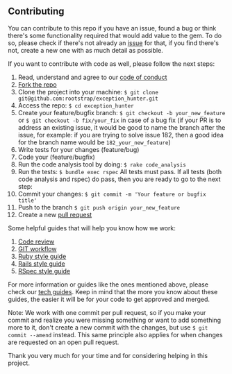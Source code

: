 ## Contributing ##

You can contribute to this repo if you have an issue, found a bug or think there's some functionality required that would add value to the gem. To do so, please check if there's not already an [issue](https://github.com/rootstrap/exception_hunter/issues) for that, if you find there's not, create a new one with as much detail as possible.

If you want to contribute with code as well, please follow the next steps:

1. Read, understand and agree to our [code of conduct](https://github.com/rootstrap/exception_hunter/blob/master/CODE_OF_CONDUCT.md)
2. [Fork the repo](https://help.github.com/articles/about-forks/)
3. Clone the project into your machine:
`$ git clone git@github.com:rootstrap/exception_hunter.git`
4. Access the repo:
`$ cd exception_hunter`
5. Create your feature/bugfix branch:
`$ git checkout -b your_new_feature`
or
`$ git checkout -b fix/your_fix` in case of a bug fix
(if your PR is to address an existing issue, it would be good to name the branch after the issue, for example: if you are trying to solve issue 182, then a good idea for the branch name would be `182_your_new_feature`)
6. Write tests for your changes (feature/bug)
7. Code your (feature/bugfix)
8. Run the code analysis tool by doing:
`$ rake code_analysis`
9. Run the tests:
`$ bundle exec rspec`
All tests must pass. If all tests (both code analysis and rspec) do pass, then you are ready to go to the next step:
10. Commit your changes:
`$ git commit -m 'Your feature or bugfix title'`
11. Push to the branch `$ git push origin your_new_feature`
12. Create a new [pull request](https://help.github.com/articles/creating-a-pull-request/)

Some helpful guides that will help you know how we work:
1. [Code review](https://github.com/rootstrap/tech-guides/tree/master/code-review)
2. [GIT workflow](https://github.com/rootstrap/tech-guides/tree/master/git)
3. [Ruby style guide](https://github.com/rootstrap/tech-guides/tree/master/ruby)
4. [Rails style guide](https://github.com/rootstrap/tech-guides/blob/master/ruby/rails.md)
5. [RSpec style guide](https://github.com/rootstrap/tech-guides/blob/master/ruby/rspec/README.md)

For more information or guides like the ones mentioned above, please check our [tech guides](https://github.com/rootstrap/tech-guides). Keep in mind that the more you know about these guides, the easier it will be for your code to get approved and merged.

Note: We work with one commit per pull request, so if you make your commit and realize you were missing something or want to add something more to it, don't create a new commit with the changes, but use `$ git commit --amend` instead. This same principle also applies for when changes are requested on an open pull request.


Thank you very much for your time and for considering helping in this project.

